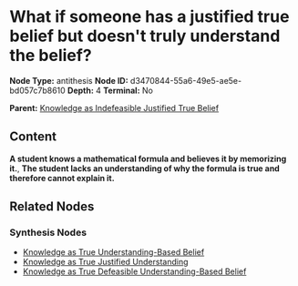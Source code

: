 # What if someone has a justified true belief but doesn't truly understand the belief?

**Node Type:** antithesis
**Node ID:** d3470844-55a6-49e5-ae5e-bd057c7b8610
**Depth:** 4
**Terminal:** No

**Parent:** [Knowledge as Indefeasible Justified True Belief](knowledge-as-indefeasible-justified-true-belief-synthesis-af68fa1d-32c5-4d2e-813e-1ef350bfe5d7.md)

## Content

**A student knows a mathematical formula and believes it by memorizing it.**, **The student lacks an understanding of why the formula is true and therefore cannot explain it.**

## Related Nodes

### Synthesis Nodes

- [Knowledge as True Understanding-Based Belief](knowledge-as-true-understanding-based-belief-synthesis-8d4a35d2-23f9-4fb7-bf9b-7acb956b856c.md)
- [Knowledge as True Justified Understanding](knowledge-as-true-justified-understanding-synthesis-8cfd2260-ffbe-41bd-a983-1a9c2381d101.md)
- [Knowledge as True Defeasible Understanding-Based Belief](knowledge-as-true-defeasible-understanding-based-belief-synthesis-c62f8478-3a43-4365-bfd5-7a5ff0f886c7.md)
